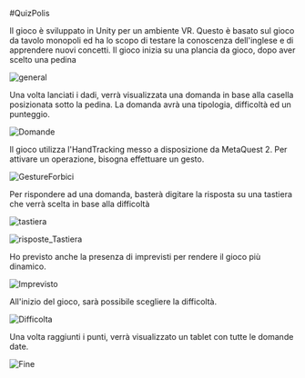 #QuizPolis

Il gioco è sviluppato in Unity per un ambiente VR. Questo è basato sul gioco da tavolo monopoli ed ha lo scopo
di testare la conoscenza dell'inglese e di apprendere nuovi concetti.
Il gioco inizia su una plancia da gioco, dopo aver scelto una pedina

![general](https://github.com/manuelstefanile/QuizPolis/assets/114852292/90306b44-8d31-4efa-825e-ddb57f30bf00)

Una volta lanciati i dadi, verrà visualizzata una domanda in base alla casella posizionata sotto la pedina.
La domanda avrà una tipologia, difficoltà ed un punteggio.

![Domande](https://github.com/manuelstefanile/QuizPolis/assets/114852292/3ab692c6-877a-4c42-a0bf-02b93be8727e)

Il gioco utilizza l'HandTracking messo a disposizione da MetaQuest 2. Per attivare un operazione, bisogna
effettuare un gesto.

![GestureForbici](https://github.com/manuelstefanile/QuizPolis/assets/114852292/c3ebd162-7ca7-401e-9b94-bc70da1dca5f)

Per rispondere ad una domanda, basterà digitare la risposta su una tastiera che verrà scelta in base alla difficoltà

![tastiera](https://github.com/manuelstefanile/QuizPolis/assets/114852292/1f09c550-17e9-4714-92cd-603a7ff3c64b)

![risposte_Tastiera](https://github.com/manuelstefanile/QuizPolis/assets/114852292/0fafdd63-e296-4f70-adf8-b3e8ae65ff0d)

Ho previsto anche la presenza di imprevisti per rendere il gioco più dinamico.

![Imprevisto](https://github.com/manuelstefanile/QuizPolis/assets/114852292/93ffd000-4d64-4ccb-9dcb-a403fa87632d)

All'inizio del gioco, sarà possibile scegliere la difficoltà.

![Difficolta](https://github.com/manuelstefanile/QuizPolis/assets/114852292/f322b55c-55e6-438d-aa15-8f19ffff1f1a)

Una volta raggiunti i punti, verrà visualizzato un tablet con tutte le domande date.

![Fine](https://github.com/manuelstefanile/QuizPolis/assets/114852292/6f112815-c822-4cb4-b9c7-b42ac80cea88)
